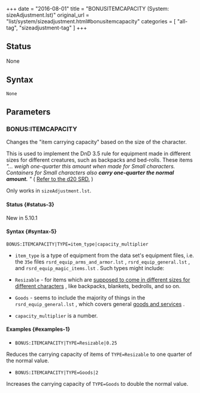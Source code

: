 +++
date = "2016-08-01"
title = "BONUSITEMCAPACITY (System: sizeAdjustment.lst)"
original_url = "list/system/sizeadjustment.html#bonusitemcapacity"
categories = [ "all-tag", "sizeadjustment-tag" ]
+++

## Status

None

## Syntax

`None`

## Parameters




<span id="bonusitemcapacity"></span>

### BONUS:ITEMCAPACITY

Changes the "item carrying capacity" based on the size of the character.

This is used to implement the DnD 3.5 rule for equipment made in
different sizes for different creatures, such as backpacks and
bed-rolls. These items *"... weigh one-quarter this amount when made for
Small characters. Containers for Small characters also **carry
one-quarter the normal amount.** "* ( [Refer to the d20
SRD.](http://www.d20srd.org/srd/equipment/goodsAndServices.htm#adventuringGear)
)

Only works in `sizeAdjustment.lst`.

#### Status {#status-3}

New in 5.10.1

#### Syntax {#syntax-5}

`BONUS:ITEMCAPACITY|TYPE=item_type|capacity_multiplier`

-   `item_type` is a type of equipment from the data set's equipment
    files, i.e. the `35e` files `rsrd_equip_arms_and_armor.lst` ,
    `rsrd_equip_general.lst` , and `rsrd_equip_magic_items.lst` . Such
    types might include:
-   `Resizable` - for items which are [supposed to come in different
    sizes for different
    characters](http://www.d20srd.org/srd/equipment/goodsAndServices.htm#adventuringGear)
    , like backpacks, blankets, bedrolls, and so on.
-   `Goods` - seems to include the majority of things in the
    `rsrd_equip_general.lst` , which covers general [goods and
    services](http://www.d20srd.org/srd/equipment/goodsAndServices.htm#adventuringGear) .

-   `capacity_multiplier` is a number.

#### Examples {#examples-1}

-   `BONUS:ITEMCAPACITY|TYPE=Resizable|0.25`

Reduces the carrying capacity of items of `TYPE=Resizable` to one
quarter of the normal value.

-   `BONUS:ITEMCAPACITY|TYPE=Goods|2`

Increases the carrying capacity of `TYPE=Goods` to double the normal
value.

